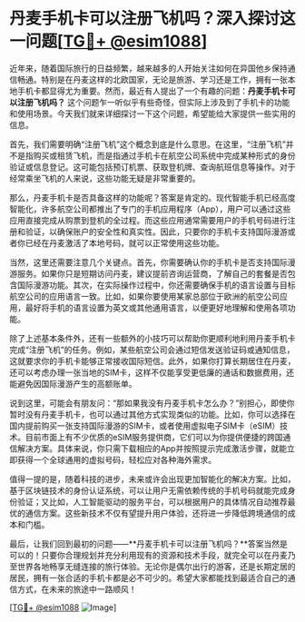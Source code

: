 # 丹麦手机卡可以注册飞机吗？深入探讨这一问题[[TG💪+ @esim1088](https://t.me/s/esim1088)]

近年来，随着国际旅行的日益频繁，越来越多的人开始关注如何在异国他乡保持通信畅通。特别是在丹麦这样的北欧国家，无论是旅游、学习还是工作，拥有一张本地手机卡都显得尤为重要。然而，最近有人提出了一个有趣的问题：**丹麦手机卡可以注册飞机吗？** 这个问题乍一听似乎有些奇怪，但实际上涉及到了手机卡的功能和使用场景。今天我们就来详细探讨一下这个问题，希望能给大家提供一些实用的信息。

首先，我们需要明确“注册飞机”这个概念到底是什么意思。在这里，“注册飞机”并不是指购买或租赁飞机，而是指通过手机卡在航空公司系统中完成某种形式的身份验证或信息登记。这可能包括预订机票、获取登机牌、查询航班信息等操作。对于经常乘坐飞机的人来说，这些功能无疑是非常重要的。

那么，丹麦手机卡是否具备这样的功能呢？答案是肯定的。现代智能手机已经高度智能化，许多航空公司都推出了专门的手机应用程序（App），用户可以通过这些应用直接完成从购票到登机的全过程。而这些应用通常需要用户的手机号码进行注册和验证，以确保账户的安全性和真实性。因此，只要你的手机卡支持国际漫游或者你已经在丹麦激活了本地号码，就可以正常使用这些功能。

当然，这里还需要注意几个关键点。首先，你需要确认你的手机卡是否支持国际漫游服务。如果你只是短期访问丹麦，建议提前咨询运营商，了解自己的套餐是否包含国际漫游功能。其次，在实际操作过程中，你还需要确保手机的语言设置与目标航空公司的应用语言一致。比如，如果你要使用某家总部位于欧洲的航空公司应用，最好将手机的语言设置为英文或其他通用语言，以便更好地理解和使用各项功能。

除了上述基本条件外，还有一些额外的小技巧可以帮助你更顺利地利用丹麦手机卡完成“注册飞机”的任务。例如，某些航空公司会通过短信发送验证码或通知信息，这就要求你的手机卡能够正常接收国际短信。此外，如果你打算长期居住在丹麦，还可以考虑办理一张当地的SIM卡，这样不仅能享受更低廉的通话和数据费用，还能避免因国际漫游产生的高额账单。

说到这里，可能会有朋友问：“那如果我没有丹麦手机卡怎么办？”别担心，即使你暂时没有丹麦手机卡，也可以通过其他方式实现类似的功能。比如，你可以选择在国内提前购买一张支持国际漫游的SIM卡，或者使用虚拟电子SIM卡（eSIM）技术。目前市面上有不少优质的eSIM服务提供商，它们可以为你提供便捷的跨国通信解决方案。具体来说，你只需下载相应的App并按照提示完成激活步骤，就能立即获得一个全球通用的虚拟号码，轻松应对各种海外需求。

值得一提的是，随着科技的进步，未来或许会出现更加智能化的解决方案。比如，基于区块链技术的身份认证系统，可以让用户无需依赖传统的手机号码就能完成身份验证；又比如，人工智能驱动的服务平台，可以根据用户的具体情况自动推荐最优的通信方案。这些新技术不仅有望提升用户体验，还将进一步降低跨境通信的成本和门槛。

最后，让我们回到最初的问题——**丹麦手机卡可以注册飞机吗？**答案当然是可以的！只要你合理规划并充分利用现有的资源和技术手段，就完全可以在丹麦乃至世界各地畅享无缝连接的旅行体验。无论你是偶尔出行的游客，还是长期定居的居民，拥有一张合适的手机卡都是必不可少的。希望大家都能找到最适合自己的通信方式，在未来的旅途中一路顺风！

[[TG💪+ @esim1088](https://t.me/s/esim1088) ![Image](https://i.postimg.cc/4NQfJmqS/Snipaste-2025-05-13-00-14-12.png)]